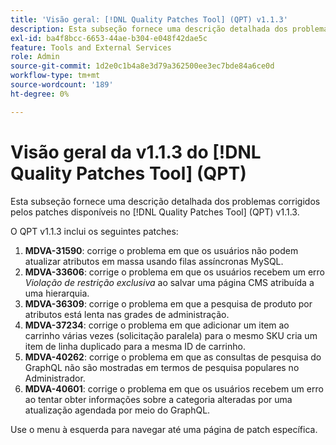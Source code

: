 ```yaml
---
title: 'Visão geral: [!DNL Quality Patches Tool] (QPT) v1.1.3'
description: Esta subseção fornece uma descrição detalhada dos problemas corrigidos pelos patches disponíveis no [!DNL Quality Patches Tool] (QPT) v1.1.3.
exl-id: ba4f8bcc-6653-44ae-b304-e048f42dae5c
feature: Tools and External Services
role: Admin
source-git-commit: 1d2e0c1b4a8e3d79a362500ee3ec7bde84a6ce0d
workflow-type: tm+mt
source-wordcount: '189'
ht-degree: 0%

---
```


# Visão geral da v1.1.3 do [!DNL Quality Patches Tool] (QPT)

Esta subseção fornece uma descrição detalhada dos problemas corrigidos pelos patches disponíveis no [!DNL Quality Patches Tool] (QPT) v1.1.3.

O QPT v1.1.3 inclui os seguintes patches:

1. **MDVA-31590**: corrige o problema em que os usuários não podem atualizar atributos em massa usando filas assíncronas MySQL.
1. **MDVA-33606**: corrige o problema em que os usuários recebem um erro *Violação de restrição exclusiva* ao salvar uma página CMS atribuída a uma hierarquia.
1. **MDVA-36309**: corrige o problema em que a pesquisa de produto por atributos está lenta nas grades de administração.
1. **MDVA-37234**: corrige o problema em que adicionar um item ao carrinho várias vezes (solicitação paralela) para o mesmo SKU cria um item de linha duplicado para a mesma ID de carrinho.
1. **MDVA-40262**: corrige o problema em que as consultas de pesquisa do GraphQL não são mostradas em termos de pesquisa populares no Administrador.
1. **MDVA-40601**: corrige o problema em que os usuários recebem um erro ao tentar obter informações sobre a categoria alteradas por uma atualização agendada por meio do GraphQL.

Use o menu à esquerda para navegar até uma página de patch específica.
